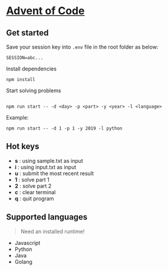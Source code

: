 # [Advent of Code](https://adventofcode.com/)
## Get started
Save your session key into `.env` file in the root folder as below:
```
SESSION=abc...
```
Install dependencies
```
npm install
```
Start solving problems
```

npm run start -- -d <day> -p <part> -y <year> -l <language>
```
Example:
```
npm run start -- -d 1 -p 1 -y 2019 -l python
```
## Hot keys
* **s** : using sample.txt as input
* **i** : using input.txt as input
* **u** : submit the most recent result
* **1** : solve part 1
* **2** : solve part 2
* **c** : clear terminal
* **q** : quit program

## Supported languages
> Need an installed runtime!
* Javascript
* Python
* Java
* Golang
